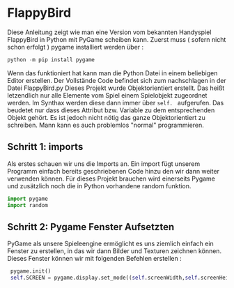 # FlappyBird

Diese Anleitung zeigt wie man eine Version vom bekannten Handyspiel FlappyBird in Python mit PyGame scheiben kann. 
Zuerst muss ( sofern nicht schon erfolgt ) pygame installiert werden über : 
  ```python
  python -m pip install pygame 
  ```

Wenn das funktioniert hat kann man die Python Datei in einem beliebigen Editor erstellen. 
Der Vollstände Code befindet sich zum nachschlagen in der Datei FlappyBird.py
Dieses Projekt wurde Objektorientiert erstellt. Das heißt letzendlich nur alle Elemente vom Spiel 
einem Spielobjekt zugeordnet werden. Im Synthax werden diese dann immer über  ```self. ``` aufgerufen. 
Das beudetet nur dass dieses Attribut bzw. Variable zu dem entsprechenden Objekt gehört. 
Es ist jedoch nicht nötig das ganze Objektorientiert zu schreiben. Mann kann es auch problemlos "normal" programmieren.

## Schritt 1: imports 
Als erstes schauen wir uns die Imports an. Ein import fügt unserem Programm einfach bereits geschriebenen Code hinzu den wir dann weiter verwenden können. Für dieses Projekt brauchen wird einerseits Pygame und zusätzlich noch die in Python vorhandene random funktion.
  ```python
  import pygame
  import random
  ```
  
## Schritt 2: Pygame Fenster Aufsetzten 
PyGame als unsere Spieleengine ermöglicht es uns ziemlich einfach ein Fenster zu erstellen, in das wir dann Bilder und Texturen zeichnen können. Dieses Fenster können wir mit folgenden Befehlen erstellen : 
 ```python
  pygame.init()
  self.SCREEN = pygame.display.set_mode((self.screenWidth,self.screenHeight))
  ```

